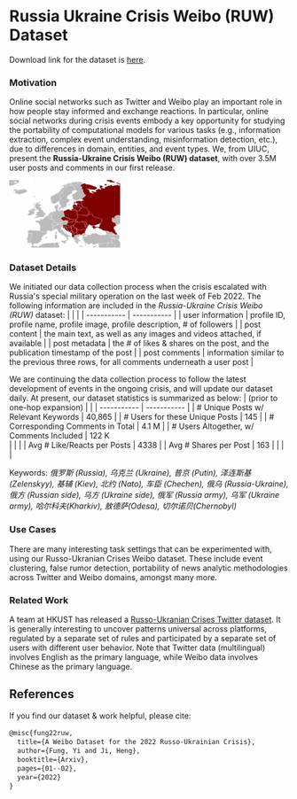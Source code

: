 # Russia Ukraine Crisis Weibo (RUW) Dataset


Download link for the dataset is [here](https://uofi.box.com/s/qn99omy53muyi9a4z72s4qktx3h3gzvz).

### Motivation
Online social networks such as Twitter and Weibo play an important role in how people stay informed and exchange reactions. In particular, online social networks during crisis events embody a key opportunity for studying the portability of computational models for various tasks (e.g., information extraction, complex event understanding, misinformation detection, etc.), due to differences in domain, entities, and event types. We, from UIUC, present the **Russia-Ukraine Crisis Weibo (RUW) dataset**, with over 3.5M user posts and comments in our first release.

<img src="east_europe_map.png" width="200">

### Dataset Details
We initiated our data collection process when the crisis escalated with Russia's special military operation on the last week of Feb 2022. The following information are included in the *Russia-Ukraine Crisis Weibo (RUW)* dataset:
|      |  |
| ----------- | ----------- |
| user information     | profile ID, profile name, profile image, profile description, \# of followers     |
| post content  | the main text, as well as any images and videos attached, if available      |
| post metadata  | the \# of likes \& shares on the post, and the publication timestamp of the post    |
| post comments | information similar to the previous three rows, for all comments underneath a user post      |

We are continuing the data collection process to follow the latest development of events in the ongoing crisis, and will update our dataset daily. At present, our dataset statistics is summarized as below:
| (prior to one-hop expansion) |  |
| ----------- | ----------- |
| # Unique Posts w/ Relevant Keywords | 40,865 |
| # Users for these Unique Posts  | 145 |
| # Corresponding Comments in Total | 4.1 M |
| # Users Altogether, w/ Comments Included | 122 K    
| | |
| Avg # Like/Reacts per Posts | 4338 |
| Avg # Shares per Post | 163 |
| | |

Keywords: *俄罗斯 (Russia), 乌克兰 (Ukraine), 普京 (Putin), 泽连斯基 (Zelenskyy), 基辅 (Kiev), 北约 (Nato), 车臣 (Chechen), 俄乌 (Russia-Ukraine), 俄方 (Russian side), 乌方 (Ukraine side), 俄军 (Russia army), 乌军 (Ukraine army), 哈尔科夫(Kharkiv), 敖德萨(Odesa), 切尔诺贝(Chernobyl)*
### Use Cases
There are many interesting task settings that can be experimented with, using our Russo-Ukranian Crises Weibo dataset. These include event clustering, false rumor detection, portability of news analytic methodologies across Twitter and Weibo domains, amongst many more. 

### Related Work
A team at HKUST has released a [Russo-Ukranian Crises Twitter dataset](https://github.com/ehsanulhaq1/russo_ukraine_dataset). It is generally interesting to uncover patterns universal across platforms, regulated by a separate set of rules and participated by a separate set of users with different user behavior. Note that Twitter data (multilingual) involves English as the primary language, while Weibo data involves Chinese as the primary language.

## References
If you find our dataset \& work helpful, please cite:
```
@misc{fung22ruw,
  title={A Weibo Dataset for the 2022 Russo-Ukrainian Crisis},
  author={Fung, Yi and Ji, Heng},
  booktitle={Arxiv},
  pages={01--02},
  year={2022}
}
```

